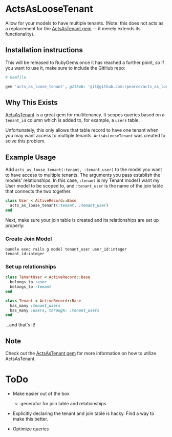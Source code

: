 # ActsAsLooseTenant
Allow for your models to have multiple tenants. (Note: this does not
acts as a replacement for the [ActsAsTenant gem](https://github.com/ErwinM/acts_as_tenant) -- it merely extends its
functionality).

## Installation instructions
This will be released to RubyGems once it has reached a further point,
so if you want to use it, make sure to include the GitHub repo:

```ruby
# Gemfile

gem 'acts_as_loose_tenant', github: 'git@github.com:rpearce/acts_as_loose_tenant.git'
```

## Why This Exists
[ActsAsTenant](https://github.com/ErwinM/acts_as_tenant) is a great gem for multitenancy. It scopes
queries based on a ```tenant_id``` column which is added to, for
example, a ```users``` table.

Unfortunately, this only allows that table record to have one tenant
when you may want access to multiple tenants. ```ActsAsLooseTenant```
was created to solve this problem.

## Example Usage
Add ```acts_as_loose_tenant(:tenant, :tenant_user)``` to the model you want to have access to multiple
tenants. The arguments you pass establish the models' relationships. In
this case, ```:tenant``` is my Tenant model I want my User model to be
scoped to, and ```:tenant_user``` is the name of the join table that
connects the two together.

```ruby
class User < ActiveRecord::Base
  acts_as_loose_tenant(:tenant, :tenant_user)
end
```

Next, make sure your join table is created and its relationships are set up properly:

### Create Join Model
```
bundle exec rails g model tenant_user user_id:integer tenant_id:integer
```

### Set up relationships
```ruby
class TenantUser < ActiveRecord::Base
  belongs_to :user
  belongs_to :tenant
end

class Tenant < ActiveRecord::Base
  has_many :tenant_users
  has_many :users, through: :tenant_users
end
```

...and that's it!

## Note
Check out the [ActsAsTenant gem](https://github.com/ErwinM/acts_as_tenant) for more information on how to utilize ActsAsTenant.

# ToDo
- Make easier out of the box
  - generator for join table and relationships

- Explicitly declaring the tenant and join table is hacky. Find a way to make this better.

- Optimize queries

